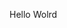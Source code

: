 Hello Wolrd




















































































































































































































































































